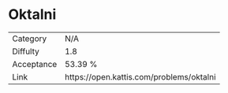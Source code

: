 # Oktalni

<table>
    <tr>
        <td>Category</td>
        <td>N/A</td>
    </tr>
    <tr>
        <td>Diffulty</td>
        <td>1.8</td>
    </tr>
    <tr>
        <td>Acceptance</td>
        <td>53.39 %</td>
    </tr>
    <tr>
        <td>Link</td>
        <td>https://open.kattis.com/problems/oktalni</td>
    </tr>
</table>